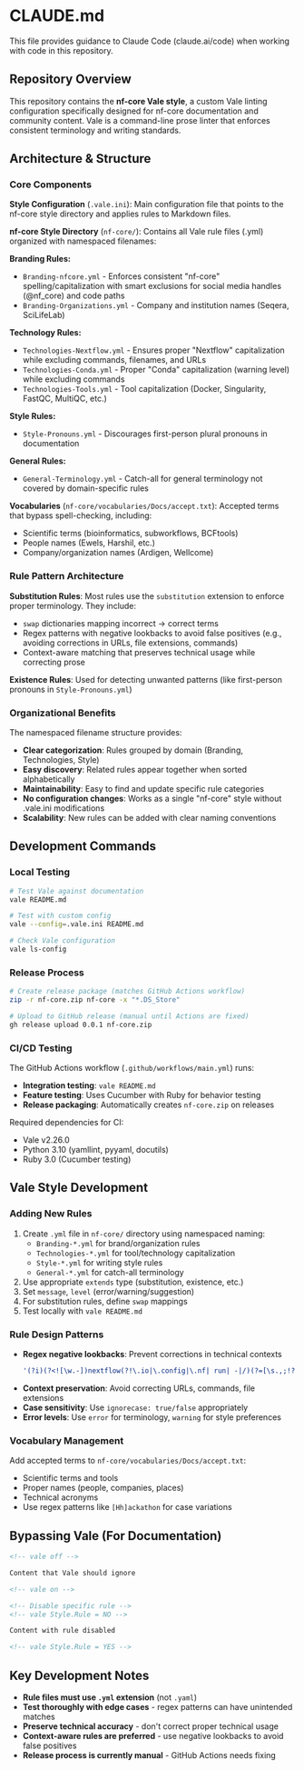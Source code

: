 # CLAUDE.md

This file provides guidance to Claude Code (claude.ai/code) when working with code in this repository.

## Repository Overview

This repository contains the **nf-core Vale style**, a custom Vale linting configuration specifically designed for nf-core documentation and community content. Vale is a command-line prose linter that enforces consistent terminology and writing standards.

## Architecture & Structure

### Core Components

**Style Configuration** (`.vale.ini`): Main configuration file that points to the nf-core style directory and applies rules to Markdown files.

**nf-core Style Directory** (`nf-core/`): Contains all Vale rule files (.yml) organized with namespaced filenames:

**Branding Rules:**

- `Branding-nfcore.yml` - Enforces consistent "nf-core" spelling/capitalization with smart exclusions for social media handles (@nf_core) and code paths
- `Branding-Organizations.yml` - Company and institution names (Seqera, SciLifeLab)

**Technology Rules:**

- `Technologies-Nextflow.yml` - Ensures proper "Nextflow" capitalization while excluding commands, filenames, and URLs
- `Technologies-Conda.yml` - Proper "Conda" capitalization (warning level) while excluding commands
- `Technologies-Tools.yml` - Tool capitalization (Docker, Singularity, FastQC, MultiQC, etc.)

**Style Rules:**

- `Style-Pronouns.yml` - Discourages first-person plural pronouns in documentation

**General Rules:**

- `General-Terminology.yml` - Catch-all for general terminology not covered by domain-specific rules

**Vocabularies** (`nf-core/vocabularies/Docs/accept.txt`): Accepted terms that bypass spell-checking, including:

- Scientific terms (bioinformatics, subworkflows, BCFtools)
- People names (Ewels, Harshil, etc.)
- Company/organization names (Ardigen, Wellcome)

### Rule Pattern Architecture

**Substitution Rules**: Most rules use the `substitution` extension to enforce proper terminology. They include:

- `swap` dictionaries mapping incorrect → correct terms
- Regex patterns with negative lookbacks to avoid false positives (e.g., avoiding corrections in URLs, file extensions, commands)
- Context-aware matching that preserves technical usage while correcting prose

**Existence Rules**: Used for detecting unwanted patterns (like first-person pronouns in `Style-Pronouns.yml`)

### Organizational Benefits

The namespaced filename structure provides:

- **Clear categorization**: Rules grouped by domain (Branding, Technologies, Style)
- **Easy discovery**: Related rules appear together when sorted alphabetically
- **Maintainability**: Easy to find and update specific rule categories
- **No configuration changes**: Works as a single "nf-core" style without .vale.ini modifications
- **Scalability**: New rules can be added with clear naming conventions

## Development Commands

### Local Testing

```bash
# Test Vale against documentation
vale README.md

# Test with custom config
vale --config=.vale.ini README.md

# Check Vale configuration
vale ls-config
```

### Release Process

```bash
# Create release package (matches GitHub Actions workflow)
zip -r nf-core.zip nf-core -x "*.DS_Store"

# Upload to GitHub release (manual until Actions are fixed)
gh release upload 0.0.1 nf-core.zip
```

### CI/CD Testing

The GitHub Actions workflow (`.github/workflows/main.yml`) runs:

- **Integration testing**: `vale README.md`
- **Feature testing**: Uses Cucumber with Ruby for behavior testing
- **Release packaging**: Automatically creates `nf-core.zip` on releases

Required dependencies for CI:

- Vale v2.26.0
- Python 3.10 (yamllint, pyyaml, docutils)
- Ruby 3.0 (Cucumber testing)

## Vale Style Development

### Adding New Rules

1. Create `.yml` file in `nf-core/` directory using namespaced naming:
   - `Branding-*.yml` for brand/organization rules
   - `Technologies-*.yml` for tool/technology capitalization
   - `Style-*.yml` for writing style rules
   - `General-*.yml` for catch-all terminology
2. Use appropriate `extends` type (substitution, existence, etc.)
3. Set `message`, `level` (error/warning/suggestion)
4. For substitution rules, define `swap` mappings
5. Test locally with `vale README.md`

### Rule Design Patterns

- **Regex negative lookbacks**: Prevent corrections in technical contexts
  ```yaml
  '(?i)(?<![\w.-])nextflow(?!\.io|\.config|\.nf| run| -|/)(?=[\s.,;!?]|$)': Nextflow
  ```
- **Context preservation**: Avoid correcting URLs, commands, file extensions
- **Case sensitivity**: Use `ignorecase: true/false` appropriately
- **Error levels**: Use `error` for terminology, `warning` for style preferences

### Vocabulary Management

Add accepted terms to `nf-core/vocabularies/Docs/accept.txt`:

- Scientific terms and tools
- Proper names (people, companies, places)
- Technical acronyms
- Use regex patterns like `[Hh]ackathon` for case variations

## Bypassing Vale (For Documentation)

```markdown
<!-- vale off -->

Content that Vale should ignore

<!-- vale on -->

<!-- Disable specific rule -->
<!-- vale Style.Rule = NO -->

Content with rule disabled

<!-- vale Style.Rule = YES -->
```

## Key Development Notes

- **Rule files must use `.yml` extension** (not `.yaml`)
- **Test thoroughly with edge cases** - regex patterns can have unintended matches
- **Preserve technical accuracy** - don't correct proper technical usage
- **Context-aware rules are preferred** - use negative lookbacks to avoid false positives
- **Release process is currently manual** - GitHub Actions needs fixing
